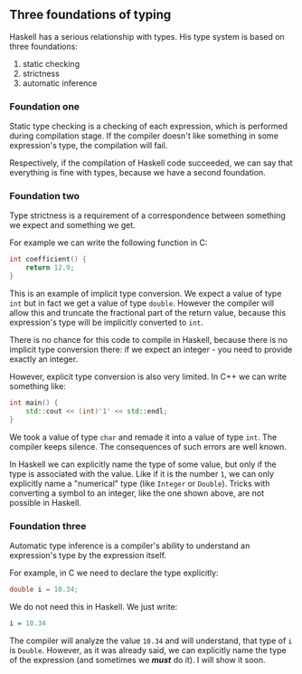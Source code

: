 Three foundations of typing
---------------------------

Haskell has a serious relationship with types. His type system is based on three foundations:

1. static checking
2. strictness
3. automatic inference

### Foundation one

Static type checking is a checking of each expression, which is performed during compilation stage. If the compiler doesn't like something in some expression's type, the compilation will fail.

Respectively, if the compilation of Haskell code succeeded, we can say that everything is fine with types, because we have a second foundation.

### Foundation two 

Type strictness is a requirement of a correspondence between something we expect and something we get.

For example we can write the following function in C:

```c
int coefficient() {
	return 12.9;
}
```

This is an example of implicit type conversion. We expect a value of type `int` but in fact we get a value of type `double`. However the compiler will allow this and truncate the fractional part of the return value, because this expression's type will be implicitly converted to `int`.

There is no chance for this code to compile in Haskell, because there is no implicit type conversion there: if we expect an integer - you need to provide exactly an integer.

However, explicit type conversion is also very limited. In C++ we can write something like:

```c++
int main() {
	std::cout << (int)'1' << std::endl;
}
```

We took a value of type `char` and remade it into a value of type `int`. The compiler keeps silence. The consequences of such errors are well known.

In Haskell we can explicitly name the type of some value, but only if the type is associated with the value. Like if it is the number `1`, we can only explicitly name a "numerical" type (like `Integer` or `Double`). Tricks with converting a symbol to an integer, like the one shown above, are not possible in Haskell.

### Foundation three 

Automatic type inference is a compiler's ability to understand an expression's type by the expression itself.

For example, in C we need to declare the type explicitly:

```c
double i = 10.34;
```

We do not need this in Haskell. We just write:

```haskell
i = 10.34
```

The compiler will analyze the value `10.34` and will understand, that type of `i` is `Double`. However, as it was already said, we can explicitly name the type of the expression (and sometimes we ***must*** do it). I will show it soon.

